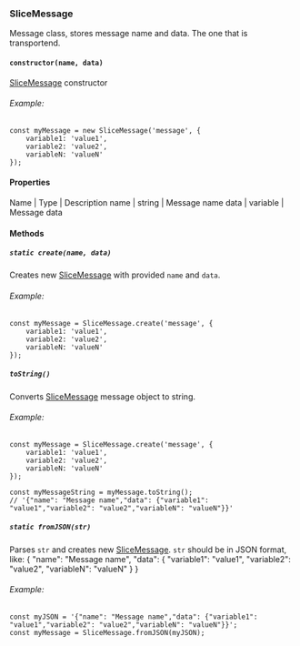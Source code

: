 ### SliceMessage

Message class, stores message name and data. The one that is transportend.

#### `constructor(name, data)`

[SliceMessage](#slicemessage) constructor

###### Example:

```
const myMessage = new SliceMessage('message', {
    variable1: 'value1',
    variable2: 'value2',
    variableN: 'valueN'
});
```

#### Properties

Name | Type | Description
name | string | Message name
data | variable | Message data

#### Methods

##### `static create(name, data)`

Creates new [SliceMessage](#slicemessage) with provided `name` and `data`.

###### Example:

```
const myMessage = SliceMessage.create('message', {
    variable1: 'value1',
    variable2: 'value2',
    variableN: 'valueN'
});
```

##### `toString()`

Converts [SliceMessage](#slicemessage) message object to string.

###### Example:

```
const myMessage = SliceMessage.create('message', {
    variable1: 'value1',
    variable2: 'value2',
    variableN: 'valueN'
});

const myMessageString = myMessage.toString();
// '{"name": "Message name","data": {"variable1": "value1","variable2": "value2","variableN": "valueN"}}'
```

##### `static fromJSON(str)`

Parses `str` and creates new [SliceMessage](#slicemessage).
`str` should be in JSON format, like:
{
    "name": "Message name",
    "data": {
        "variable1": "value1",
        "variable2": "value2",
        "variableN": "valueN"
    }
}

###### Example:
```
const myJSON = '{"name": "Message name","data": {"variable1": "value1","variable2": "value2","variableN": "valueN"}}';
const myMessage = SliceMessage.fromJSON(myJSON);
```